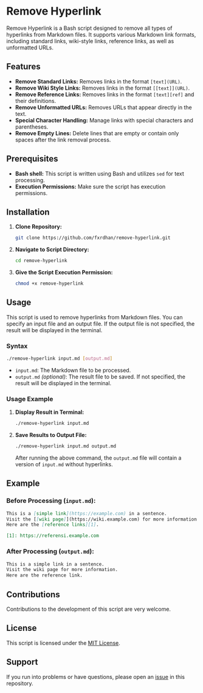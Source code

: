 # Remove Hyperlink

Remove Hyperlink is a Bash script designed to remove all types of hyperlinks from Markdown files. It supports various Markdown link formats, including standard links, wiki-style links, reference links, as well as unformatted URLs.

## Features

- **Remove Standard Links:** Removes links in the format `[text](URL)`.
- **Remove Wiki Style Links:** Removes links in the format `[[text]](URL)`.
- **Remove Reference Links:** Removes links in the format `[text][ref]` and their definitions.
- **Remove Unformatted URLs:** Removes URLs that appear directly in the text.
- **Special Character Handling:** Manage links with special characters and parentheses.
- **Remove Empty Lines:** Delete lines that are empty or contain only spaces after the link removal process.

## Prerequisites

- **Bash shell:** This script is written using Bash and utilizes `sed` for text processing.
- **Execution Permissions:** Make sure the script has execution permissions.

## Installation

1. **Clone Repository:**

    ```bash
    git clone https://github.com/fxrdhan/remove-hyperlink.git
    ```

2. **Navigate to Script Directory:**

    ```bash
    cd remove-hyperlink
    ```

3. **Give the Script Execution Permission:**

    ```bash
    chmod +x remove-hyperlink
    ```

## Usage

This script is used to remove hyperlinks from Markdown files. You can specify an input file and an output file. If the output file is not specified, the result will be displayed in the terminal.

### Syntax

```bash
./remove-hyperlink input.md [output.md]
```

- ``input.md``: The Markdown file to be processed.
- `output.md` _(optional)_: The result file to be saved. If not specified, the result will be displayed in the terminal.

### Usage Example

1. **Display Result in Terminal:**

    ```bash
    ./remove-hyperlink input.md
    ```

2. **Save Results to Output File:**

    ```bash
    ./remove-hyperlink input.md output.md
    ```

    After running the above command, the `output.md` file will contain a version of `input.md` without hyperlinks.

## Example

### Before Processing (`input.md`):

```markdown
This is a [simple link](https://example.com) in a sentence.
Visit the [[wiki page]](https://wiki.example.com) for more information.
Here are the [reference links][1].

[1]: https://referensi.example.com
```

### After Processing (`output.md`):

```markdown
This is a simple link in a sentence.
Visit the wiki page for more information.
Here are the reference link.
```

## Contributions

Contributions to the development of this script are very welcome.

## License

This script is licensed under the [MIT License](LICENSE).

## Support

If you run into problems or have questions, please open an [issue](https://github.com/fxrdhan/remove-hyperlink/issues) in this repository.
